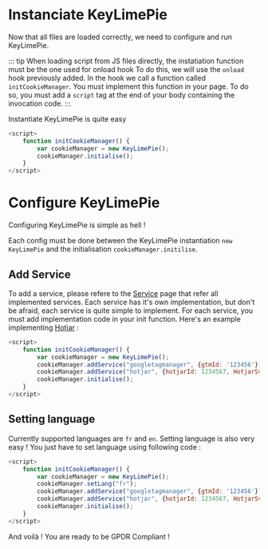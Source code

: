# Instanciate KeyLimePie
Now that all files are loaded correctly, we need to configure and run KeyLimePie.

::: tip
When loading script from JS files directly, the instatiation function must be the one used for onload hook
To do this, we will use the `onload` hook previously added. In the hook we call a function called `initCookieManager`.
You must implement this function in your page.
To do so, you must add a `script` tag at the end of your body containing the invocation code.
::: 

Instantiate KeyLimePie is quite easy

```js
<script>
    function initCookieManager() {
        var cookieManager = new KeyLimePie();
        cookieManager.initialise();
    }
</script>
```

# Configure KeyLimePie
Configuring KeyLimePie is simple as hell !

Each config must be done between the KeyLimePie instantiation `new KeyLimePie` and the initialisation `cookieManager.initilise`.

## Add Service
To add a service, please refere to the [Service](/services/) page that refer all implemented services.
Each service has it's own implementation, but don't be afraid, each service is quite simple to implement.
For each service, you must add implementation code in your init function.
Here's an example implementing [Hotjar](/services/hotjar/) :

```js
<script>
    function initCookieManager() {
        var cookieManager = new KeyLimePie();
        cookieManager.addService("googletagmanager", {gtmId: '123456'});
        cookieManager.addService("hotjar", {hotjarId: 1234567, HotjarSv: 8})
        cookieManager.initialise();
    }
</script>
```

## Setting language
Currently supported languages are `fr` and `en`.
Setting language is also very easy ! You just have to set language using following code :
```js
<script>
    function initCookieManager() {
        var cookieManager = new KeyLimePie();
        cookieManager.setLang("fr");
        cookieManager.addService("googletagmanager", {gtmId: '123456'});
        cookieManager.addService("hotjar", {hotjarId: 1234567, HotjarSv: 8})
        cookieManager.initialise();
    }
</script>
```

And voilà ! You are ready to be GPDR Compliant !